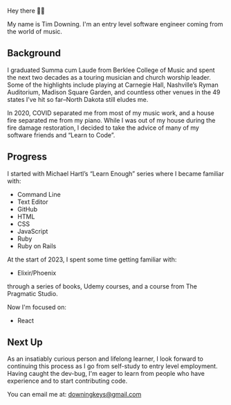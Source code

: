 Hey there 👋🏻

My name is Tim Downing. I'm an entry level software engineer coming from the world of music.

## Background

I graduated Summa cum Laude from Berklee College of Music and spent the next two decades as a touring musician and church worship leader. Some of the highlights include playing at Carnegie Hall, Nashville’s Ryman Auditorium, Madison Square Garden, and countless other venues in the 49 states I’ve hit so far–North Dakota still eludes me.

In 2020, COVID separated me from most of my music work, and a house fire separated me from my piano. While I was out of my house during the fire damage restoration, I decided to take the advice of many of my software friends and “Learn to Code”.

## Progress

I started with Michael Hartl’s “Learn Enough” series where I became familiar with:
- Command Line
- Text Editor
- GitHub
- HTML
- CSS
- JavaScript
- Ruby
- Ruby on Rails

At the start of 2023, I spent some time getting familiar with:

- Elixir/Phoenix

through a series of books, Udemy courses, and a course from The Pragmatic Studio.

Now I'm focused on:

- React

## Next Up

As an insatiably curious person and lifelong learner, I look forward to continuing this process as I go from self-study to entry level employment. Having caught the dev-bug, I'm eager to learn from people who have experience and to start contributing code.

You can email me at: downingkeys@gmail.com
